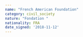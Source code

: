 ```yaml
---
name: "French American Foundation"
category: civil_society
nature: "Fondation "
nationality: FRA
date_signed: '2018-11-12'
---
```

    